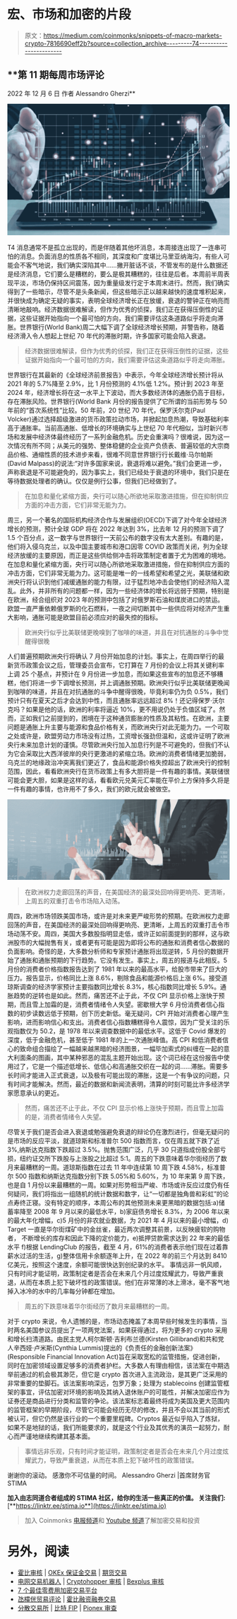 # 宏、市场和加密的片段

> 原文：<https://medium.com/coinmonks/snippets-of-macro-markets-crypto-7816690eff2b?source=collection_archive---------74----------------------->

## **第 11 期每周市场评论
2022 年 12 月 6 日
作者 Alessandro Gherzi**

![](img/69f69daec8ccda2c2c4be5693cc7e0de.png)

T4 消息通常不是孤立出现的，而是伴随着其他坏消息，本周接连出现了一连串可怕的消息。负面消息的性质各不相同，其深度和广度堪比马里亚纳海沟，有些人可能会不客气地说，我们确实深陷其中……撇开脏话不谈，不管发布的是什么数据还是经济消息，它们要么是糟糕的，要么是极其糟糕的，往往是后者。本周前半周表现平淡，市场仍保持区间震荡，因为重量级发行定于本周末进行。然而，我们确实得到了一些暗示，尽管不是头条新闻，但这些暗示正以越来越快的速度堆积起来，并很快成为确定无疑的事实，表明全球经济增长正在放缓，衰退的警钟正在响亮而清晰地敲响。经济数据很难解读，但作为优秀的侦探，我们正在获得压倒性的证据，这些证据开始指向一个最可怕的方向，我们需要评估这条道路似乎将走向滞胀。世界银行(World Bank)周二大幅下调了全球经济增长预期，并警告称，随着经济滑入令人想起上世纪 70 年代的滞胀时期，许多国家可能会陷入衰退。

> 经济数据很难解读，但作为优秀的侦探，我们正在获得压倒性的证据，这些证据开始指向一个最可怕的方向，我们需要评估这条道路似乎将走向滞胀。

世界银行在其最新的《全球经济前景报告》中表示，今年全球经济增长预计将从 2021 年的 5.7%降至 2.9%，比 1 月份预测的 4.1%低 1.2%。预计到 2023 年至 2024 年，经济增长将在这一水平上下波动，而大多数经济体的通胀仍高于目标，存在滞胀风险。世界银行(World Bank 月份的报告提供了它所谓的当前形势与 50 年前的“首次系统性”比较。50 年前，20 世纪 70 年代，保罗沃尔克(Paul Volcker)通过选择超级激进的货币政策拉动市场，并掀起加息热潮，导致基础利率高于通胀率。当前高通胀、低增长的环境确实与上世纪 70 年代相似，当时新兴市场和发展中经济体最终经历了一系列金融危机。历史会重演吗？很难说，因为这一次情况有所不同；从美元的强势、整体稳健的企业资产负债表、普遍较低的大宗商品价格、通缩性质的技术进步来看，很难不同意世界银行行长戴维·马尔帕斯(David Malpass)的说法:“对许多国家来说，衰退将难以避免。”我们会更进一步，声称衰退是不可能避免的，因为事实上，我们已经处于衰退的环境中，我们只是在等待数据处理者的确认。仅仅是例行公事，但我们已经做到了。

> 在加息和量化紧缩方面，央行可以随心所欲地采取激进措施，但在抑制供应方面的冲击方面，它们非常无能为力。

周三，另一个著名的国际机构经济合作与发展组织(OECD)下调了对今年全球经济增长的预测，预计全球 GDP 将在 2022 年达到 3%，比去年 12 月的预测下调了 1.5 个百分点，这一数字与世界银行一天前公布的数字没有太大差别。有趣的是，他们将入侵乌克兰，以及中国主要城市和港口因零 COVID 政策而关闭，列为全球经济放缓的主要原因，而正是这些供给侧冲击将政策制定者置于尤为困难的境地。在加息和量化紧缩方面，央行可以随心所欲地采取激进措施，但在抑制供应方面的冲击方面，它们非常无能为力。这可能是唯一的一线希望和希望之光，美联储和欧洲央行将认识到他们减缓通胀的能力有限，过于猛烈地冲击会使他们的经济陷入混乱。此外，并非所有的问题都一样，因为一些经济体的增长将远弱于预期，特别是在欧洲，经合组织对 2023 年的预测中包括了对俄罗斯石油和煤炭进口的禁运。欧盟一直严重依赖俄罗斯的化石燃料，一夜之间切断其中一些供应将对经济产生重大影响，通胀可能是欧盟目前必须应对的最失控的指标。

> 欧洲央行似乎比美联储更晚嗅到了咖啡的味道，并且在对抗通胀的斗争中觉醒得很晚

人们普遍预期欧洲央行将确认 7 月份开始加息的计划。事实上，在周四举行的最新货币政策会议之后，管理委员会宣布，它打算在 7 月份的会议上将其关键利率上调 25 个基点，并预计在 9 月份进一步加息，而如果这些宣布的加息还不够糟糕，他们将进一步下调增长预测，并上调通胀预期。欧洲央行似乎比美联储更晚闻到咖啡的味道，并且在对抗通胀的斗争中醒得很晚，毕竟利率仍为负 0.5%，我们预计只有在夏天之后才会达到中性，而且通胀率远远超过 8%！还记得保罗·沃尔克吗？如果是他的话，欧洲的利率将逼近 10%，更不用说仍处于负值区域了。然而，正如我们之前提到的，困境在于这种通货膨胀的性质及其粘性。在欧洲，主要问题是通胀上升主要与能源和食品价格有关，而欧洲央行对此无能为力。一个可取之处或许是，欧盟劳动力市场没有过热，工资增长强劲但温和，这或许证明了欧洲央行未来加息计划的谨慎。尽管欧洲央行加入加息行列是不可避免的，但我们不认为它会采取比大西洋彼岸的央行更激进的紧缩立场。欧洲的消费者情绪更加脆弱，乌克兰的地缘政治冲突离我们更近了，食品和能源价格失控超出了欧洲央行的控制范围，因此，看看欧洲央行在货币政策上有多大胆将是一件有趣的事情。美联储很可能会更大胆，如果是这样的话，看看欧元兑美元汇率能在平价上方保持多久将是一件有趣的事情，也许用不了多久，我们的欧元就会被做空。

![](img/ae2ecd69408a77168bb48bbdf6d21cdd.png)

> 在欧洲权力走廊回荡的声音，在美国经济的最深处回响得更响亮、更清晰，上周五的双重打击令市场陷入动荡。

周四，欧洲市场领跌美国市场，或许是对未来更严峻形势的预期。在欧洲权力走廊回荡的声音，在美国经济的最深处回响得更响亮、更清晰，上周五的双重打击令市场动荡不安。周四，美国大多数股指明显走低，或许正如前面提到的那样，这与欧洲股市的大幅抛售有关，或者更有可能是因为即将公布的通胀和消费者信心数据的负面影响。奇怪的是，大多数分析师和专家预计通胀将出现逆转，5 月份的数据开始了通胀和通胀预期的下行趋势。它没有发生。事实上，周五的报道与此相反。5 月份的消费者价格指数报告达到了 1981 年以来的最高水平，给股市带来了巨大的压力。报告显示，价格同比上涨 8.6%，剔除食品和能源价格后上涨 6%。接受道琼斯调查的经济学家预计主要指数同比增长 8.3%，核心指数同比增长 5.9%。通胀趋势的逆转也是如此。然而，痛苦还不止于此，不仅 CPI 显示价格上涨快于预期，而且雪上加霜的是，消费者情绪令人失望。密歇根大学 6 月份消费者信心指数的初步读数远低于预期，创下历史新低。毫无疑问，CPI 开始对消费者心理产生影响，进而影响信心和支出。消费者信心指数糟糕得令人震惊，因为广受关注的乐观指数仅为 50.2，是 1978 年以来调查数据中的最低水平。这低于 Covid 爆发的深度，低于金融危机，甚至低于 1981 年的上一次通胀峰值。高 CPI 和低消费者信心的致命组合描绘了一幅越来越黑暗的经济图景，一幅毕加索式的纠缠在一起的意大利面条的图画，其中某种邪恶的混乱主题开始出现。这个词已经在这份报告中使用过了，它是一个描述低增长、低信心和高通胀交织在一起的词……滞胀。需要多长时间才能进入正式衰退，以及极有可能出现的滞胀，这是一个有争议的问题，只有时间才能解决。然而，最近的数据和新闻流表明，清算的时刻可能比许多经济学家愿意承认的更近。

> 然而，痛苦还不止于此，不仅 CPI 显示价格上涨快于预期，而且雪上加霜的是，消费者情绪令人失望。

尽管关于我们是否会进入衰退或勉强避免衰退的辩论仍在激烈进行，但毫无疑问的是市场的反应平淡，就道琼斯和标准普尔 500 指数而言，仅在周五就下跌了近 3%,纳斯达克指数下跌超过 3.5%。抛售范围广泛，几乎 30 只道指成份股全部亏损，纽约证交所下跌股与上涨股之比超过 5:1。周五的下跌意味着华尔街经历了数月来最糟糕的一周。道琼斯指数在过去 11 年中连续第 10 周下跌 4.58%，标准普尔 500 指数和纳斯达克指数分别下跌 5.05%和 5.60%，为 10 年来第 9 周下跌，也是自 1 月份以来最糟糕的一周。如果对形势相当严峻、市场或许反应过度仍有任何疑问，我们将指出一组随机的统计数据和数字，让“一切都是独角兽和彩虹”的论点寿终正寝。没有特定的顺序，本周公布的其他预测未来更黑暗的数据包括:a)储蓄率降至 2008 年 9 月以来的最低水平，b)家庭债务增长 8.3%，为 2006 年以来的最大年化增幅，c)5 月份的非农就业数据，为 2021 年 4 月以来的最小增幅，d) Target 一直是华尔街煤矿中的金丝雀，最近两次调整其前景，以反映疲软的购物者， 不断增长的库存和因此下降的定价能力，e)抵押贷款需求达到 22 年来的最低水平 f)根据 LendingClub 的报告，截至 4 月，61%的消费者表示他们现在过着靠薪水过活的生活，g)整体信用卡余额逐年上升，在 2022 年的前三个月达到 8410 亿美元，按照这个速度，余额可能很快达到创纪录的水平。 事情远非一帆风顺，只有时间才能证明，政策制定者是否会在未来几个月过度炫耀武力，导致严重衰退，从而在本质上犯下破坏性的政策错误。他们在非常薄的冰上滑冰，毫不客气地掉入冰冷的水中的几率每分钟都在增加。

> 周五的下跌意味着华尔街经历了数月来最糟糕的一周。

对于 crypto 来说，令人遗憾的是，市场动态掩盖了本周早些时候发生的事情，当时两名美国参议员提出了一项两党法案，如果获得通过，将为更多的 crypto 采用和增长扫清道路。由民主党人柯尔斯顿·吉利布兰德(Kirsten Gillibrand)和共和党人辛西娅·卢米斯(Cynthia Lummis)提出的《负责任的金融创新法案》(Responsible Financial Innovation Act)旨在采取宽松的监管措施，促进创新，同时在加密领域设置足够多的消费者护栏。大多数人有理由相信，该法案在中期选举前通过的机会极其渺茫，但它是 crypto 首次进入主流政治，是其更广泛采用的非常重要的垫脚石。该法案影响深远，包罗万象；处理为 stablecoins 创建监管框架的事宜，评估加密对环境的影响及其纳入退休账户的可能性，并解决加密应作为证券还是商品进行分类和监管的争论。该法案标志着最终将成为美国及更大范围内的监管框架的早期阶段，尽管它可能会经历无尽的修改，并且不会以其当前的形式被认可，但它仍然是该行业的一个重要里程碑。Cryptos 最近似乎陷入了炼狱，如果不是地狱的话，我们所能要求的，就是这个行业及其优秀的演员一起努力，耐心而严谨地继续构建其基本面。

> 事情远非乐观，只有时间才能证明，政策制定者是否会在未来几个月过度炫耀武力，导致严重衰退，从而在本质上犯下破坏性的政策错误。

谢谢你的滚动。
感激你不可估量的时间。
Alessandro Gherzi |首席财务官 STIMA

**加入由志同道合者组成的 STIMA 社区，给你的生活一些真正的价值。
关注我们:**[**https://linktr.ee/stima.io**](https://linktr.ee/stima.io)

> 加入 Coinmonks [电报频道](https://t.me/coincodecap)和 [Youtube 频道](https://www.youtube.com/c/coinmonks/videos)了解加密交易和投资

# 另外，阅读

*   [霍比审核](https://coincodecap.com/huobi-review) | [OKEx 保证金交易](https://coincodecap.com/okex-margin-trading) | [期货交易](https://coincodecap.com/futures-trading)
*   [电网交易机器人](https://coincodecap.com/grid-trading) | [Cryptohopper 审核](/coinmonks/cryptohopper-review-a388ff5bae88) | [Bexplus 审核](https://coincodecap.com/bexplus-review)
*   [7 个最佳零费用加密交易平台](https://coincodecap.com/zero-fee-crypto-exchanges)
*   [氹欞侊贸易评论](https://coincodecap.com/anny-trade-review) | [霍比融资融券交易](/coinmonks/huobi-margin-trading-b3b06cdc1519)
*   [分散交易所](https://coincodecap.com/what-are-decentralized-exchanges) | [比特 FIP](https://coincodecap.com/bitbns-fip) | [Pionex 审查](https://coincodecap.com/pionex-review-exchange-with-crypto-trading-bot)